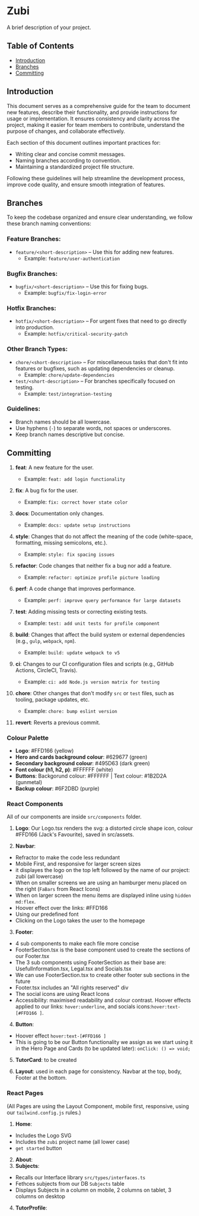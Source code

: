 # Zubi

A brief description of your project.

## Table of Contents

- [Introduction](#introduction)
- [Branches](#branches)
- [Committing](#committing)

## Introduction

This document serves as a comprehensive guide for the team to document new features, describe their functionality, and provide instructions for usage or implementation. It ensures consistency and clarity across the project, making it easier for team members to contribute, understand the purpose of changes, and collaborate effectively.

Each section of this document outlines important practices for:

- Writing clear and concise commit messages.
- Naming branches according to convention.
- Maintaining a standardized project file structure.

Following these guidelines will help streamline the development process, improve code quality, and ensure smooth integration of features.

## Branches

To keep the codebase organized and ensure clear understanding, we follow these branch naming conventions:

### Feature Branches:

- `feature/<short-description>` – Use this for adding new features.
  - Example: `feature/user-authentication`

### Bugfix Branches:

- `bugfix/<short-description>` – Use this for fixing bugs.
  - Example: `bugfix/fix-login-error`

### Hotfix Branches:

- `hotfix/<short-description>` – For urgent fixes that need to go directly into production.
  - Example: `hotfix/critical-security-patch`

### Other Branch Types:

- `chore/<short-description>` – For miscellaneous tasks that don't fit into features or bugfixes, such as updating dependencies or cleanup.
  - Example: `chore/update-dependencies`
- `test/<short-description>` – For branches specifically focused on testing.
  - Example: `test/integration-testing`

### Guidelines:

- Branch names should be all lowercase.
- Use hyphens (`-`) to separate words, not spaces or underscores.
- Keep branch names descriptive but concise.

## Committing

1. **feat**: A new feature for the user.

   - Example: `feat: add login functionality`

2. **fix**: A bug fix for the user.

   - Example: `fix: correct hover state color`

3. **docs**: Documentation only changes.

   - Example: `docs: update setup instructions`

4. **style**: Changes that do not affect the meaning of the code (white-space, formatting, missing semicolons, etc.).

   - Example: `style: fix spacing issues`

5. **refactor**: Code changes that neither fix a bug nor add a feature.

   - Example: `refactor: optimize profile picture loading`

6. **perf**: A code change that improves performance.

   - Example: `perf: improve query performance for large datasets`

7. **test**: Adding missing tests or correcting existing tests.

   - Example: `test: add unit tests for profile component`

8. **build**: Changes that affect the build system or external dependencies (e.g., `gulp`, `webpack`, `npm`).

   - Example: `build: update webpack to v5`

9. **ci**: Changes to our CI configuration files and scripts (e.g., GitHub Actions, CircleCI, Travis).

   - Example: `ci: add Node.js version matrix for testing`

10. **chore**: Other changes that don't modify `src` or `test` files, such as tooling, package updates, etc.

    - Example: `chore: bump eslint version`

11. **revert**: Reverts a previous commit.

### Colour Palette

- **Logo**: #FFD166 (yellow)
- **Hero and cards background colour**: #629677 (green)
- **Secondary background colour**: #495D63 (dark green)
- **Font colour (h1, h2, p)**: #FFFFFF (white)
- **Buttons**: Backgorund colour: #FFFFFF | Text colour: #1B2D2A (gunmetal)
- **Backup colour**: #6F2DBD (purple)

### React Components

All of our components are inside `src/components` folder.

1. **Logo**: Our Logo.tsx renders the svg: a distorted circle shape icon, colour #FFD166 (Jack's Favourite), saved in src/assets.

2. **Navbar**:
- Refractor to make the code less redundant
- Mobile First, and responsive for larger screen sizes
- it displayes the logo on the top left followed by the name of our project: zubi (all lowercase)
- When on smaller screens we are using an hamburger menu placed on the right (`FaBars` from React Icons)
- When on larger screen the menu items are displayed inline using `hidden md:flex`.
- Hoover effect over the links: #FFD166
- Using our predefined font
- Clicking on the Logo takes the user to the homepage

3. **Footer**:
- 4 sub components to make each file more concise
- FooterSection.tsx is the base component used to create the sections of our Footer.tsx
- The 3 sub components using FooterSection as their base are: UsefulInformation.tsx, Legal.tsx and Socials.tsx
- We can use FooterSection.tsx to create other footer sub sections in the future
- Footer.tsx includes an "All rights reserved" div
- The social icons are using React Icons
- Accessibility: maximised readability and colour contrast. Hoover effects applied to our links: `hover:underline`, and socials icons:`hover:text-[#FFD166 ]`.

4. **Button**: 
- Hoover effect `hover:text-[#FFD166 ]`
- This is going to be our Button functionality we assign as we start using it in the Hero Page and Cards (to be updated later): `onClick: () => void;`

5. **TutorCard**: to be created

6. **Layout**: used in each page for consistency. Navbar at the top, body, Footer at the bottom.

### React Pages

(All Pages are using the Layout Component, mobile first, responsive, using our `tailwind.config.js` rules.)

1. **Home**: 
- Includes the Logo SVG
- Includes the `zubi` project name (all lower case)
- `get started` button
2. **About**:
3. **Subjects**:
- Recalls our Interface library `src/types/interfaces.ts`
- Fethces subjects from our DB `Subjects` table
- Displays Subjects in a column on mobile, 2 columns on tablet, 3 columns on desktop
4. **TutorProfile**:

